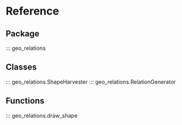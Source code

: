 # Reference

## **Package**
::: geo_relations

## **Classes**
::: geo_relations.ShapeHarvester
::: geo_relations.RelationGenerator

## **Functions**
::: geo_relations.draw_shape

